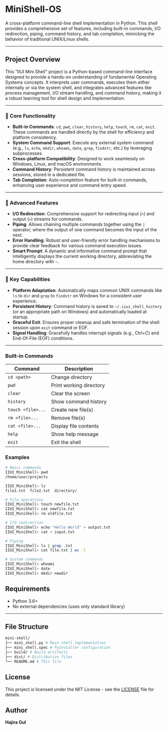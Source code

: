 # MiniShell-OS
A cross-platform command-line shell implementation in Python. This shell provides a comprehensive set of features, including built-in commands, I/O redirection, piping, command history, and tab completion, mimicking the behavior of traditional UNIX/Linux shells.

---
## Project Overview

This "IIUI Mini Shell" project is a Python-based command-line interface designed to provide a hands-on understanding of fundamental Operating Systems concepts. It interprets user commands, executes them either internally or via the system shell, and integrates advanced features like process management, I/O stream handling, and command history, making it a robust learning tool for shell design and implementation.

---

### 🚀 Core Functionality
-   **Built-in Commands**: `cd`, `pwd`, `clear`, `history`, `help`, `touch`, `rm`, `cat`, `exit`. These commands are handled directly by the shell for efficiency and platform consistency.
-   **System Command Support**: Execute any external system command (e.g., `ls`, `echo`, `mkdir`, `whoami`, `date`, `grep`, `findstr`, etc.) by leveraging subprocesses.
-   **Cross-platform Compatibility**: Designed to work seamlessly on Windows, Linux, and macOS environments.
-   **Command History**: Persistent command history is maintained across sessions, stored in a dedicated file.
-   **Tab Completion**: Auto-completion feature for built-in commands, enhancing user experience and command entry speed.

---

### 🔧 Advanced Features
-   **I/O Redirection**: Comprehensive support for redirecting input (`<`) and output (`>`) streams for commands.
-   **Piping**: Allows chaining multiple commands together using the `|` operator, where the output of one command becomes the input of the next.
-   **Error Handling**: Robust and user-friendly error handling mechanisms to provide clear feedback for various command execution issues.
-   **Smart Prompt**: A dynamic and informative command prompt that intelligently displays the current working directory, abbreviating the home directory with `~`.

---
### 🎯 Key Capabilities
-   **Platform Adaptation**: Automatically maps common UNIX commands like `ls` to `dir` and `grep` to `findstr` on Windows for a consistent user experience.
-   **Persistent History**: Command history is saved to `~/.iiui_shell_history` (or an appropriate path on Windows) and automatically loaded at startup.
-   **Graceful Exit**: Ensures proper cleanup and safe termination of the shell session upon `exit` command or EOF.
-   **Signal Handling**: Gracefully handles interrupt signals (e.g., Ctrl+C) and End-Of-File (EOF) conditions.

---

### Built-in Commands

| Command | Description |
|---------|-------------|
| `cd <path>` | Change directory |
| `pwd` | Print working directory |
| `clear` | Clear the screen |
| `history` | Show command history |
| `touch <file>...` | Create new file(s) |
| `rm <file>...` | Remove file(s) |
| `cat <file>...` | Display file contents |
| `help` | Show help message |
| `exit` | Exit the shell |

### Examples

```bash
# Basic commands
IIUI_MiniShell> pwd
/home/user/projects

IIUI_MiniShell> ls
file1.txt  file2.txt  directory/

# File operations
IIUI_MiniShell> touch newfile.txt
IIUI_MiniShell> cat newfile.txt
IIUI_MiniShell> rm oldfile.txt

# I/O redirection
IIUI_MiniShell> echo "Hello World" > output.txt
IIUI_MiniShell> cat < input.txt

# Piping
IIUI_MiniShell> ls | grep .txt
IIUI_MiniShell> cat file.txt | wc -l

# System commands
IIUI_MiniShell> whoami
IIUI_MiniShell> date
IIUI_MiniShell> mkdir newdir
```

## Requirements

* Python 3.6+
* No external dependencies (uses only standard library)

---
## File Structure
```bash
mini-shell/
├── mini_shell.py # Main shell implementation
├── mini_shell.spec # PyInstaller configuration
├── build/ # Build artifacts
├── dist/ # Distribution files
└── README.md # This file
```

## License

This project is licensed under the MIT License - see the [LICENSE](LICENSE) file for details.

## Author

**Hajira Gul**  
